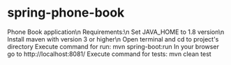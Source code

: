 # spring-phone-book
Phone Book application\n
Requirements:\n
Set JAVA_HOME to 1.8 version\n
Install maven with version 3 or higher\n
Open terminal and cd to project's directory
Execute command for run: mvn spring-boot:run
In your browser go to http://localhost:8081/
Execute command for tests: mvn clean test